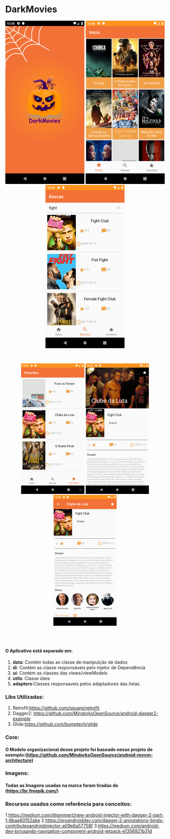 # DarkMovies


<p align="center">
  <img src="https://github.com/Paul0Cesar/DarkMovies/blob/master/imgs/1.png" width="250">
  <img src="https://github.com/Paul0Cesar/DarkMovies/blob/master/imgs/2.png" width="250">
  <img src="https://github.com/Paul0Cesar/DarkMovies/blob/master/imgs/3.png" width="250">
</p>
<br>
<p align="center">
  <img src="https://github.com/Paul0Cesar/DarkMovies/blob/master/imgs/4.png" width="200">
  <img src="https://github.com/Paul0Cesar/DarkMovies/blob/master/imgs/5.png" width="200">
  <img src="https://github.com/Paul0Cesar/DarkMovies/blob/master/imgs/6.png" width="200">
</p>
<br>
<br>


#### O Aplicativo está separado em:
1. **data**: Contém todas as classe de manipulção de dados
2. **di**: Contém as classe responsáveis pelo injetor de Dependência 
3. **ui**: Contém as classes das views/viewModels
4. **utils**: Classe úteis
5. **adapters**:Classes responsaveis pelos adaptadores das listas.

### Libs Utilizadas:
1. Retrofit:https://github.com/square/retrofit
2. Dagger2: https://github.com/MindorksOpenSource/android-dagger2-example
3. Glide:https://github.com/bumptech/glide

### Core:
#### O Modelo organizacional desse projeto foi baseado nesse projeto de exemplo:(https://github.com/MindorksOpenSource/android-mvvm-architecture)

### Imagens:
#### Todas as Imagens usadas na marca foram tiradas do (https://br.freepik.com/)

### Recursos usados como referência para conceitos:
1.https://medium.com/@iammert/new-android-injector-with-dagger-2-part-1-8baa60152abe
2.https://proandroiddev.com/dagger-2-annotations-binds-contributesandroidinjector-a09e6a57758f
3.https://medium.com/android-dev-br/usando-navigation-component-android-jetpack-e1356921b31d



